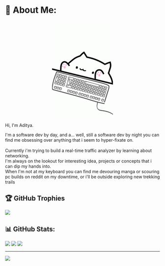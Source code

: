 # 💫 About Me:
<div align="center">
  <img src="./res/BongoCatTypingGIF.gif" alt="BongoCatTypingGIF" width="200" />
</div>

Hi, I'm Aditya.<br>

I'm a software dev by day, and a... well, still a software dev by night
you can find me obsessing over anything that i seem to hyper-fixate on.<br>
<br>Currently i'm trying to build a real-time traffic analyzer by learning about networking.
<br>I'm always on the lookout for interesting idea, projects or concepts that i can dip my hands into.
<br>When I'm not at my keyboard you can find me devouring manga or scouring pc builds on reddit on my downtime, or i'll be outside exploring new trekking trails

## 🏆 GitHub Trophies
![](https://github-profile-trophy.vercel.app/?username=nagaditya39&theme=radical&no-frame=false&no-bg=true&margin-w=4)

## 📊 GitHub Stats:
![](https://github-readme-stats.vercel.app/api?username=nagaditya39&theme=dark&hide_border=true&include_all_commits=true&count_private=true)
![](https://github-readme-streak-stats.herokuapp.com/?user=nagaditya39&theme=dark&hide_border=true)
![](https://github-readme-stats.vercel.app/api/top-langs/?username=nagaditya39&theme=dark&hide_border=true&include_all_commits=true&count_private=true&layout=compact)



---
[![](https://visitcount.itsvg.in/api?id=nagaditya39&icon=1&color=12)](https://visitcount.itsvg.in)
